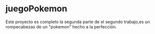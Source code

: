 # juegoPokemon
Este proyecto es completo la segunda parte de el segundo trabajo,es un rompecabezas de un "pokemon" hecho a la perfección.
